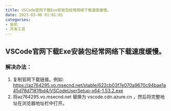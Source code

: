 ```yaml
---
title: VSCode官网下载Exe安装包经常网络下载速度缓慢。
date: 2023-03-06 01:01:01
categories:
- 装机
- 开发工具
---
```


## VSCode官网下载Exe安装包经常网络下载速度缓慢。
### 解决办法：
1. 复制官网下载链接。例如: https://az764295.vo.msecnd.net/stable/622cb03f7e070a9670c94bae1a45d78d7181fbd4/VSCodeUserSetup-x64-1.53.2.exe
2. 将az764295.vo.msecnd.net 替换为 vscode.cdn.azure.cn ，然后将完整地址在浏览器地址栏中打开。
